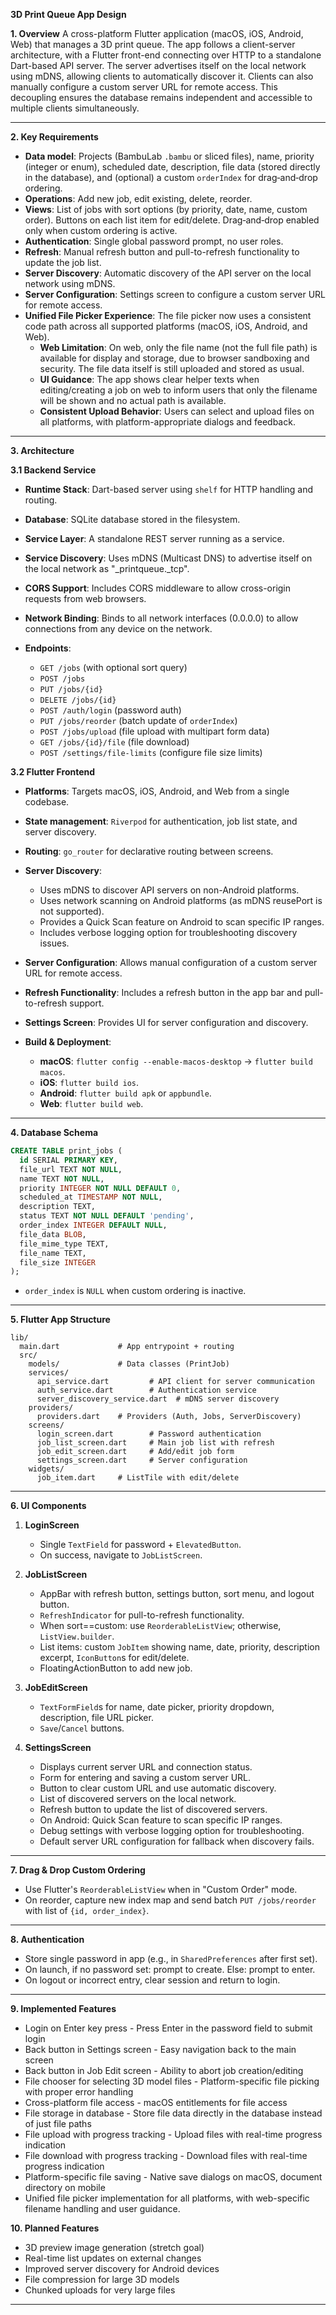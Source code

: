 **3D Print Queue App Design**

**1. Overview**
A cross-platform Flutter application (macOS, iOS, Android, Web) that manages a 3D print queue. The app follows a client-server architecture, with a Flutter front-end connecting over HTTP to a standalone Dart-based API server. The server advertises itself on the local network using mDNS, allowing clients to automatically discover it. Clients can also manually configure a custom server URL for remote access. This decoupling ensures the database remains independent and accessible to multiple clients simultaneously.

---

**2. Key Requirements**

* **Data model**: Projects (BambuLab `.bambu` or sliced files), name, priority (integer or enum), scheduled date, description, file data (stored directly in the
  database), and (optional) a custom `orderIndex` for drag‑and‑drop ordering.
* **Operations**: Add new job, edit existing, delete, reorder.
* **Views**: List of jobs with sort options (by priority, date, name, custom order). Buttons on each list item for edit/delete. Drag‑and‑drop enabled only when custom ordering is active.
* **Authentication**: Single global password prompt, no user roles.
* **Refresh**: Manual refresh button and pull-to-refresh functionality to update the job list.
* **Server Discovery**: Automatic discovery of the API server on the local network using mDNS.
* **Server Configuration**: Settings screen to configure a custom server URL for remote access.
* **Unified File Picker Experience**: The file picker now uses a consistent code path across all supported platforms (macOS, iOS, Android, and Web).
    - **Web Limitation**: On web, only the file name (not the full file path) is available for display and storage, due to browser sandboxing and security. The
      file data itself is still uploaded and stored as usual.
    - **UI Guidance**: The app shows clear helper texts when editing/creating a job on web to inform users that only the filename will be shown and no actual
      path is available.
    - **Consistent Upload Behavior**: Users can select and upload files on all platforms, with platform-appropriate dialogs and feedback.

---

**3. Architecture**

**3.1 Backend Service**

* **Runtime Stack**: Dart-based server using `shelf` for HTTP handling and routing.
* **Database**: SQLite database stored in the filesystem.
* **Service Layer**: A standalone REST server running as a service.
* **Service Discovery**: Uses mDNS (Multicast DNS) to advertise itself on the local network as "_printqueue._tcp".
* **CORS Support**: Includes CORS middleware to allow cross-origin requests from web browsers.
* **Network Binding**: Binds to all network interfaces (0.0.0.0) to allow connections from any device on the network.
* **Endpoints**:

    * `GET /jobs` (with optional sort query)
    * `POST /jobs`
    * `PUT /jobs/{id}`
    * `DELETE /jobs/{id}`
    * `POST /auth/login` (password auth)
    * `PUT /jobs/reorder` (batch update of `orderIndex`)
  * `POST /jobs/upload` (file upload with multipart form data)
  * `GET /jobs/{id}/file` (file download)
  * `POST /settings/file-limits` (configure file size limits)

**3.2 Flutter Frontend**

* **Platforms**: Targets macOS, iOS, Android, and Web from a single codebase.
* **State management**: `Riverpod` for authentication, job list state, and server discovery.
* **Routing**: `go_router` for declarative routing between screens.
* **Server Discovery**:
    * Uses mDNS to discover API servers on non-Android platforms.
    * Uses network scanning on Android platforms (as mDNS reusePort is not supported).
    * Provides a Quick Scan feature on Android to scan specific IP ranges.
    * Includes verbose logging option for troubleshooting discovery issues.
* **Server Configuration**: Allows manual configuration of a custom server URL for remote access.
* **Refresh Functionality**: Includes a refresh button in the app bar and pull-to-refresh support.
* **Settings Screen**: Provides UI for server configuration and discovery.
* **Build & Deployment**:

    * **macOS**: `flutter config --enable-macos-desktop` → `flutter build macos`.
    * **iOS**: `flutter build ios`.
    * **Android**: `flutter build apk` or `appbundle`.
    * **Web**: `flutter build web`.

---

**4. Database Schema**

```sql
CREATE TABLE print_jobs (
  id SERIAL PRIMARY KEY,
  file_url TEXT NOT NULL,
  name TEXT NOT NULL,
  priority INTEGER NOT NULL DEFAULT 0,
  scheduled_at TIMESTAMP NOT NULL,
  description TEXT,
  status TEXT NOT NULL DEFAULT 'pending',
  order_index INTEGER DEFAULT NULL,
  file_data BLOB,
  file_mime_type TEXT,
  file_name TEXT,
  file_size INTEGER
);
```

* `order_index` is `NULL` when custom ordering is inactive.

---

**5. Flutter App Structure**

```text
lib/
  main.dart             # App entrypoint + routing
  src/
    models/             # Data classes (PrintJob)
    services/           
      api_service.dart         # API client for server communication
      auth_service.dart        # Authentication service
      server_discovery_service.dart  # mDNS server discovery
    providers/          
      providers.dart    # Providers (Auth, Jobs, ServerDiscovery)
    screens/
      login_screen.dart        # Password authentication
      job_list_screen.dart     # Main job list with refresh
      job_edit_screen.dart     # Add/edit job form
      settings_screen.dart     # Server configuration
    widgets/
      job_item.dart     # ListTile with edit/delete
```

---

**6. UI Components**

1. **LoginScreen**

    * Single `TextField` for password + `ElevatedButton`.
    * On success, navigate to `JobListScreen`.

2. **JobListScreen**

    * AppBar with refresh button, settings button, sort menu, and logout button.
    * `RefreshIndicator` for pull-to-refresh functionality.
    * When sort==custom: use `ReorderableListView`; otherwise, `ListView.builder`.
    * List items: custom `JobItem` showing name, date, priority, description excerpt, `IconButton`s for edit/delete.
    * FloatingActionButton to add new job.

3. **JobEditScreen**

    * `TextFormField`s for name, date picker, priority dropdown, description, file URL picker.
    * `Save`/`Cancel` buttons.

4. **SettingsScreen**

    * Displays current server URL and connection status.
    * Form for entering and saving a custom server URL.
    * Button to clear custom URL and use automatic discovery.
    * List of discovered servers on the local network.
    * Refresh button to update the list of discovered servers.
   * On Android: Quick Scan feature to scan specific IP ranges.
   * Debug settings with verbose logging option for troubleshooting.
   * Default server URL configuration for fallback when discovery fails.

---

**7. Drag & Drop Custom Ordering**

* Use Flutter's `ReorderableListView` when in "Custom Order" mode.
* On reorder, capture new index map and send batch `PUT /jobs/reorder` with list of `{id, order_index}`.

---

**8. Authentication**

* Store single password in app (e.g., in `SharedPreferences` after first set).
* On launch, if no password set: prompt to create. Else: prompt to enter.
* On logout or incorrect entry, clear session and return to login.

---

**9. Implemented Features**

* Login on Enter key press - Press Enter in the password field to submit login
* Back button in Settings screen - Easy navigation back to the main screen
* Back button in Job Edit screen - Ability to abort job creation/editing
* File chooser for selecting 3D model files - Platform-specific file picking with proper error handling
* Cross-platform file access - macOS entitlements for file access
* File storage in database - Store file data directly in the database instead of just file paths
* File upload with progress tracking - Upload files with real-time progress indication
* File download with progress tracking - Download files with real-time progress indication
* Platform-specific file saving - Native save dialogs on macOS, document directory on mobile
* Unified file picker implementation for all platforms, with web-specific filename handling and user guidance.

**10. Planned Features**

* 3D preview image generation (stretch goal)
* Real-time list updates on external changes
* Improved server discovery for Android devices
* File compression for large 3D models
* Chunked uploads for very large files

---
